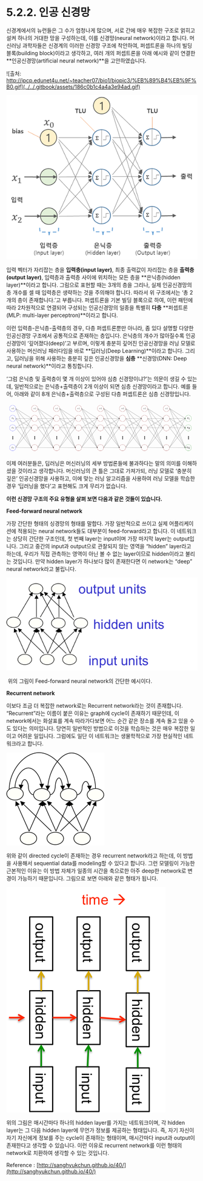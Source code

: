 # 5.2.2. 	인공 신경망

신경계에서의 뉴런들은 그 수가 엄청나게 많으며, 서로 간에 매우 복잡한 구조로 얽히고설켜 하나의 거대한 망을 구성하는데, 이를 신경망\(neural network\)이라고 합니다. 머신러닝 과학자들은 신경계의 이러한 신경망 구조에 착안하여, 퍼셉트론을 하나의 빌딩 블록\(building block\)이라고 생각하고, 여러 개의 퍼셉트론을 아래 예시와 같이 연결한 **인공신경망\(artificial neural network\)**을 고안하였습니다.

![&#xCD9C;&#xCC98;: http://ipcp.edunet4u.net/~teacher07/bio1/biopic3/%EB%89%B4%EB%9F%B0.gif](../../.gitbook/assets/186c0b1c4a4a3e94ad.gif)

![](../../.gitbook/assets/52201.png)

입력 벡터가 자리잡는 층을 **입력층\(input layer\)**, 최종 출력값이 자리잡는 층을 **출력층\(output layer\)**, 입력층과 출력층 사이에 위치하는 모든 층을 **은닉층\(hidden layer\)**이라고 합니다. 그림으로 표현할 때는 3개의 층을 그리나, 실제 인공신경망의 층 개수를 셀 때 입력층은 생략하는 것을 주의해야 합니다. 따라서 위 구조에서는 ‘총 2개의 층이 존재합니다.’고 부릅니다. 퍼셉트론을 기본 빌딩 블록으로 하여, 이런 패턴에 따라 2차원적으로 연결되어 구성되는 인공신경망의 일종을 특별히 **다층** **퍼셉트론\(MLP: multi-layer perceptron\)**이라고 합니다.

이런 입력층-은닉층-출력층의 경우, 다층 퍼셉트론뿐만 아니라, 좀 있다 설명할 다양한 인공신경망 구조에서 공통적으로 존재하는 층입니다. 은닉층의 개수가 많아질수록 인공신경망이 ‘깊어졌다\(deep\)’고 부르며, 이렇게 충분히 깊어진 인공신경망을 러닝 모델로 사용하는 머신러닝 패러다임을 바로 **딥러닝\(Deep Learning\)**이라고 합니다. 그리고, 딥러닝을 위해 사용하는 충분히 깊은 인공신경망을 **심층** **신경망\(DNN: Deep neural network\)**이라고 통칭합니다.

‘그럼 은닉층 및 출력층이 몇 개 이상이 있어야 심층 신경망이냐?’는 의문이 생길 수 있는데, 일반적으로는 은닉층+출력층이 2개 이상이 되면 심층 신경망이라고 합니다. 예를 들어, 아래와 같이 8개 은닉층+출력층으로 구성된 다층 퍼셉트론은 심층 신경망입니다.

![](../../.gitbook/assets/52202.png)

이제 여러분들은, 딥러닝은 머신러닝의 세부 방법론들에 불과하다는 말의 의미를 이해하셨을 것이라고 생각합니다. 머신러닝의 큰 틀은 그대로 가져가되, 러닝 모델로 ‘충분히 깊은’ 인공신경망을 사용하고, 이에 맞는 러닝 알고리즘을 사용하여 러닝 모델을 학습한 경우 ‘딥러닝을 했다’고 표현해도 크게 무리가 없습니다.

**이런  신경망 구조의 주요 유형을 살펴 보면 다음과 같은 것들이 있습니다.**

**Feed-forward neural network**

가장 간단한 형태의 싱경망의 형태를 말합다. 가장 일반적으로 쓰이고 실제 어플리케이션에 적용되는 neural network들도 대부분이 feed-forward라고 합니다. 이 네트워크는 상당히 간단한 구조인데, 첫 번째 layer는 input이며 가장 마지막 layer는 output입니다. 그리고 중간의 input과 output으로 관찰되지 않는 영역을 “hidden” layer라고 하는데, 우리가 직접 관측하는 영역이 아닌 볼 수 없는 layer이므로 hidden이라고 불리는 것입니다. 만약 hidden layer가 하나보다 많이 존재한다면 이 network는 “deep” neural network라고 불립니다.

![](../../.gitbook/assets/52211.png)

‌ 위의 그림이 Feed-forward neural network의 간단한 예시이다.

**Recurrent network**

이보다 조금 더 복잡한 network로는 Recurrent network라는 것이 존재합니다. “Recurrent”라는 이름이 붙은 이유는 graph에 cycle이 존재하기 때문인데, 이 network에서는 화살표를 계속 따라가다보면 어느 순간 같은 장소를 계속 돌고 있을 수도 있다는 의미입니다. 당연히 일반적인 방법으로 이것을 학습하는 것은 매우 복잡한 일이고 어려운 일입니다. 그럼에도 일단 이 네트워크는 생물학적으로 가장 현실적인 네트워크라고 합니다.

![](../../.gitbook/assets/52212.png)

위와 같이 directed cycle이 존재하는 경우 recurrent network라고 하는데, 이 방법을 사용해서 sequential data를 modeling할 수 있다고 합니다. 그런 모델링이 가능한 근본적인 이유는 이 방법 자체가 일종의 시간을 축으로한 아주 deep한 network로 변경이 가능하기 때문입니다. 그림으로 보면 아래와 같은 형태가 됩니다.

![](../../.gitbook/assets/52213.png)

위의 그림은 매시간마다 하나의 hidden layer를 가지는 네트워크이며, 각 hidden layer는 그 다음 hidden layer에 무언가 정보를 제공하는 형태입니다. 즉, 자기 자신이 자기 자신에게 정보를 주는 cycle이 존재하는 형태이며, 매시간마다 input과 output이 존재한다고 생각할 수 있습니다. 이런 이유로 recurrent network를 이런 형태의 network로 치환하여 생각할 수 있는 것입니다.



Reference : [http://sanghyukchun.github.io/40/](http://sanghyukchun.github.io/40/)

